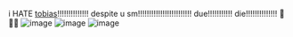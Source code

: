  i HATE [tobias](https://github.com/Renkechi)!!!!!!!!!!!!!! despite u sm!!!!!!!!!!!!!!!!!!!!!!!! due!!!!!!!!!!! die!!!!!!!!!!!!!! 🥺🥺🥺
![image](https://github.com/sorbetswirl/tobias-hatepage/assets/173355941/b12195a3-f1aa-4550-8bd2-2636621be88d)
![image](https://github.com/sorbetswirl/tobias-hatepage/assets/173355941/dfab2d69-2c85-46e9-9178-91fb31c0da90)
![image](https://github.com/sorbetswirl/tobias-hatepage/assets/173355941/38c1dc00-0169-471e-bb94-cf08d117d556)
